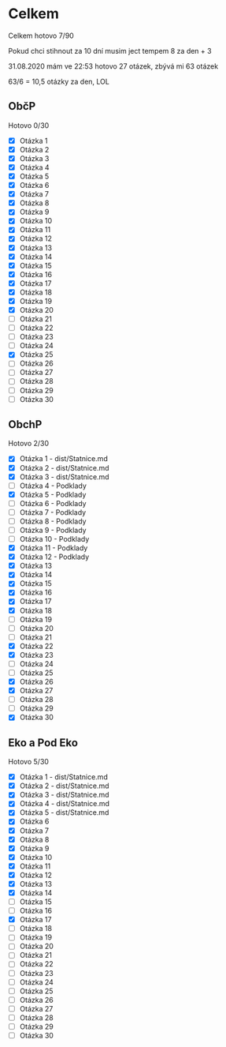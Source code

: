 # Celkem

Celkem hotovo 7/90

Pokud chci stihnout za 10 dní musim ject tempem 8 za den + 3

31.08.2020 mám ve 22:53 hotovo 27 otázek, zbývá mi 63 otázek

63/6 = 10,5 otázky za den, LOL

## ObčP

Hotovo 0/30

- [x] Otázka 1
- [x] Otázka 2
- [x] Otázka 3
- [x] Otázka 4
- [x] Otázka 5
- [x] Otázka 6
- [x] Otázka 7
- [x] Otázka 8
- [x] Otázka 9
- [x] Otázka 10
- [x] Otázka 11
- [x] Otázka 12
- [x] Otázka 13
- [x] Otázka 14
- [x] Otázka 15
- [x] Otázka 16
- [x] Otázka 17
- [x] Otázka 18
- [x] Otázka 19
- [x] Otázka 20
- [ ] Otázka 21
- [ ] Otázka 22
- [ ] Otázka 23
- [ ] Otázka 24
- [x] Otázka 25
- [ ] Otázka 26
- [ ] Otázka 27
- [ ] Otázka 28
- [ ] Otázka 29
- [ ] Otázka 30

## ObchP

Hotovo 2/30

- [x] Otázka 1 - dist/Statnice.md
- [x] Otázka 2 - dist/Statnice.md
- [x] Otázka 3 - dist/Statnice.md
- [ ] Otázka 4 - Podklady
- [x] Otázka 5 - Podklady
- [ ] Otázka 6 - Podklady
- [ ] Otázka 7 - Podklady
- [ ] Otázka 8 - Podklady
- [ ] Otázka 9 - Podklady
- [ ] Otázka 10 - Podklady
- [x] Otázka 11 - Podklady
- [x] Otázka 12 - Podklady
- [x] Otázka 13
- [x] Otázka 14
- [x] Otázka 15
- [x] Otázka 16
- [x] Otázka 17
- [x] Otázka 18
- [ ] Otázka 19
- [ ] Otázka 20
- [ ] Otázka 21
- [x] Otázka 22
- [x] Otázka 23
- [ ] Otázka 24
- [ ] Otázka 25
- [x] Otázka 26
- [x] Otázka 27
- [ ] Otázka 28
- [ ] Otázka 29
- [x] Otázka 30

## Eko a Pod Eko

Hotovo 5/30

- [x] Otázka 1 - dist/Statnice.md
- [x] Otázka 2 - dist/Statnice.md
- [x] Otázka 3 - dist/Statnice.md
- [x] Otázka 4 - dist/Statnice.md
- [x] Otázka 5 - dist/Statnice.md
- [x] Otázka 6
- [x] Otázka 7
- [x] Otázka 8
- [x] Otázka 9
- [x] Otázka 10
- [x] Otázka 11
- [x] Otázka 12
- [x] Otázka 13
- [x] Otázka 14
- [ ] Otázka 15
- [ ] Otázka 16
- [x] Otázka 17
- [ ] Otázka 18
- [ ] Otázka 19
- [ ] Otázka 20
- [ ] Otázka 21
- [ ] Otázka 22
- [ ] Otázka 23
- [ ] Otázka 24
- [ ] Otázka 25
- [ ] Otázka 26
- [ ] Otázka 27
- [ ] Otázka 28
- [ ] Otázka 29
- [ ] Otázka 30
